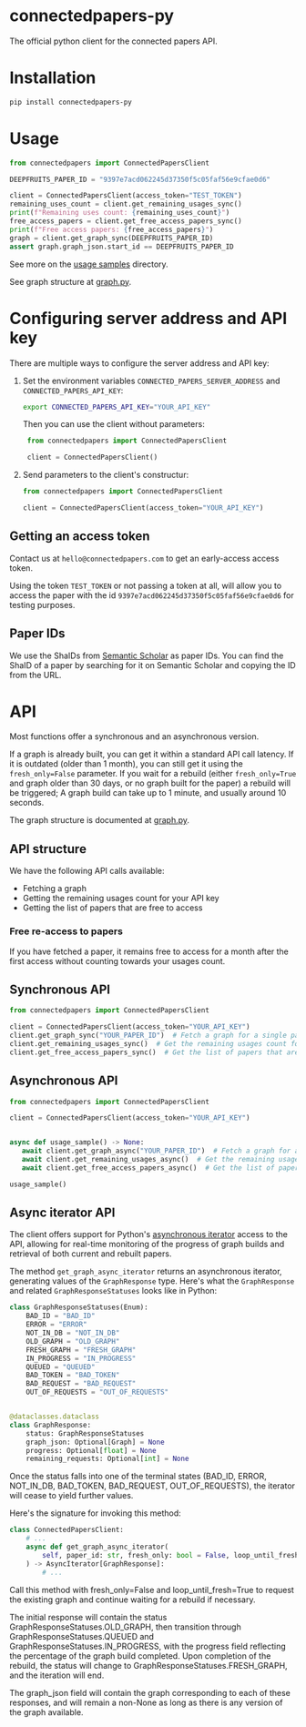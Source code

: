 # connectedpapers-py
The official python client for the connected papers API.

# Installation
```bash
pip install connectedpapers-py
```

# Usage

```python
from connectedpapers import ConnectedPapersClient

DEEPFRUITS_PAPER_ID = "9397e7acd062245d37350f5c05faf56e9cfae0d6"

client = ConnectedPapersClient(access_token="TEST_TOKEN")
remaining_uses_count = client.get_remaining_usages_sync()
print(f"Remaining uses count: {remaining_uses_count}")
free_access_papers = client.get_free_access_papers_sync()
print(f"Free access papers: {free_access_papers}")
graph = client.get_graph_sync(DEEPFRUITS_PAPER_ID)
assert graph.graph_json.start_id == DEEPFRUITS_PAPER_ID
```
See more on the [usage samples](https://github.com/ConnectedPapers/connectedpapers-py/tree/master/usage_samples) directory.

See graph structure at [graph.py](https://github.com/ConnectedPapers/connectedpapers-py/blob/master/connectedpapers/graph.py).

# Configuring server address and API key
There are multiple ways to configure the server address and API key:
1. Set the environment variables `CONNECTED_PAPERS_SERVER_ADDRESS` and `CONNECTED_PAPERS_API_KEY`:
    ```bash
   export CONNECTED_PAPERS_API_KEY="YOUR_API_KEY"
    ```
   Then you can use the client without parameters:
   ```python
    from connectedpapers import ConnectedPapersClient
   
    client = ConnectedPapersClient()
    ```
2. Send parameters to the client's constructur:
   ```python
   from connectedpapers import ConnectedPapersClient
   
   client = ConnectedPapersClient(access_token="YOUR_API_KEY")
   ```

## Getting an access token
Contact us at `hello@connectedpapers.com` to get
an early-access access token.

Using the token `TEST_TOKEN` or not passing a token at all,
will allow you to access the paper with the id `9397e7acd062245d37350f5c05faf56e9cfae0d6`
for testing purposes.

## Paper IDs
We use the ShaIDs from [Semantic Scholar](https://www.semanticscholar.org/) as paper IDs.
You can find the ShaID of a paper by searching for it on Semantic Scholar and copying the ID from the URL.

# API
Most functions offer a synchronous and an asynchronous version.

If a graph is already built, you can get it within a standard API call latency.
If it is outdated (older than 1 month), you can still get it using the `fresh_only=False` parameter.
If you wait for a rebuild (either `fresh_only=True` and graph older than 30 days, or no graph built for the paper)
a rebuild will be triggered; A graph build can take up to 1 minute, and usually around 10 seconds.

The graph structure is documented at [graph.py](https://github.com/ConnectedPapers/connectedpapers-py/blob/master/connectedpapers/graph.py).

## API structure
We have the following API calls available:
* Fetching a graph
* Getting the remaining usages count for your API key
* Getting the list of papers that are free to access

### Free re-access to papers
If you have fetched a paper, it remains free to access
for a month after the first access without counting 
towards your usages count.

## Synchronous API

```python
from connectedpapers import ConnectedPapersClient

client = ConnectedPapersClient(access_token="YOUR_API_KEY")
client.get_graph_sync("YOUR_PAPER_ID")  # Fetch a graph for a single paper
client.get_remaining_usages_sync()  # Get the remaining usages count for your API key
client.get_free_access_papers_sync()  # Get the list of papers that are free to access
```

## Asynchronous API

```python
from connectedpapers import ConnectedPapersClient

client = ConnectedPapersClient(access_token="YOUR_API_KEY")


async def usage_sample() -> None:
   await client.get_graph_async("YOUR_PAPER_ID")  # Fetch a graph for a single paper
   await client.get_remaining_usages_async()  # Get the remaining usages count for your API key
   await client.get_free_access_papers_async()  # Get the list of papers that are free to access

usage_sample()
```

## Async iterator API
The client offers support for Python's [asynchronous iterator](https://peps.python.org/pep-0525/) 
access to the API, allowing for real-time monitoring of
the progress of graph builds and retrieval of both current
and rebuilt papers.

The method `get_graph_async_iterator` returns an asynchronous
iterator, generating values of the `GraphResponse`
type. Here's what the `GraphResponse` and related
`GraphResponseStatuses` looks like in Python:
```python
class GraphResponseStatuses(Enum):
    BAD_ID = "BAD_ID"
    ERROR = "ERROR"
    NOT_IN_DB = "NOT_IN_DB"
    OLD_GRAPH = "OLD_GRAPH"
    FRESH_GRAPH = "FRESH_GRAPH"
    IN_PROGRESS = "IN_PROGRESS"
    QUEUED = "QUEUED"
    BAD_TOKEN = "BAD_TOKEN"
    BAD_REQUEST = "BAD_REQUEST"
    OUT_OF_REQUESTS = "OUT_OF_REQUESTS"


@dataclasses.dataclass
class GraphResponse:
    status: GraphResponseStatuses
    graph_json: Optional[Graph] = None
    progress: Optional[float] = None
    remaining_requests: Optional[int] = None
```
Once the status falls into one of the terminal states (BAD_ID, ERROR, NOT_IN_DB, BAD_TOKEN, BAD_REQUEST, OUT_OF_REQUESTS), the iterator will cease to yield further values.

Here's the signature for invoking this method:

```python
class ConnectedPapersClient:
    # ...
    async def get_graph_async_iterator(
        self, paper_id: str, fresh_only: bool = False, loop_until_fresh: bool = True
    ) -> AsyncIterator[GraphResponse]:
        # ...
```
Call this method with fresh_only=False and loop_until_fresh=True
to request the existing graph and continue waiting
for a rebuild if necessary.

The initial response will contain the status GraphResponseStatuses.OLD_GRAPH,
then transition through GraphResponseStatuses.QUEUED and
GraphResponseStatuses.IN_PROGRESS, with the progress
field reflecting the percentage of the graph build
completed. Upon completion of the rebuild,
the status will change to GraphResponseStatuses.FRESH_GRAPH,
and the iteration will end.

The graph_json field will contain the graph corresponding
to each of these responses, and will remain a non-None
as long as there is any version of the graph available.
